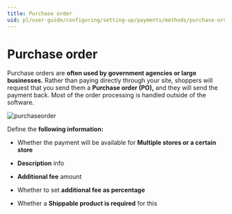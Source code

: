 ```yaml
---
title: Purchase order
uid: pl/user-guide/configuring/setting-up/payments/methods/purchase-order
---
```


# Purchase order

Purchase orders are **often used by government agencies or large businesses.** Rather than paying directly through your site, shoppers will request that you send them a **Purchase order (PO),** and they will send the payment back. Most of the order processing is handled outside of the software.

![purchaseorder](_static/purchase-order/purchaseorder.png)

Define the **following information:**

* Whether the payment will be available for **Multiple stores or a certain store**

* **Description** info

* **Additional fee** amount

* Whether to set **additional fee as percentage**

* Whether a **Shippable product is required** for this